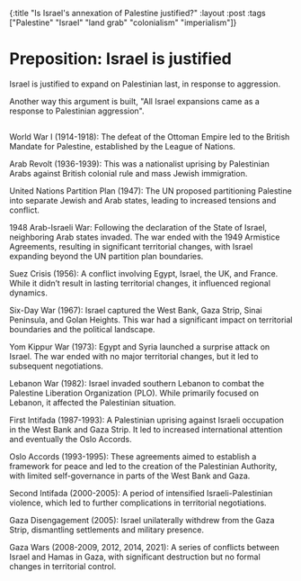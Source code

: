 {:title "Is Israel's annexation of Palestine justified?"
:layout :post
:tags  ["Palestine" "Israel" "land grab" "colonialism" "imperialism"]}

# Preposition: Israel is justified

Israel is justified  to expand on Palestinian last, in response to aggression.

Another way this argument is built, "All Israel expansions came as a response to Palestinian aggression".

## 

World War I (1914-1918): The defeat of the Ottoman Empire led to the British Mandate for Palestine, established by the League of Nations.

Arab Revolt (1936-1939): This was a nationalist uprising by Palestinian Arabs against British colonial rule and mass Jewish immigration.

United Nations Partition Plan (1947): The UN proposed partitioning Palestine into separate Jewish and Arab states, leading to increased tensions and conflict.

1948 Arab-Israeli War: Following the declaration of the State of Israel, neighboring Arab states invaded. The war ended with the 1949 Armistice Agreements, resulting in significant territorial changes, with Israel expanding beyond the UN partition plan boundaries.

Suez Crisis (1956): A conflict involving Egypt, Israel, the UK, and France. While it didn’t result in lasting territorial changes, it influenced regional dynamics.

Six-Day War (1967): Israel captured the West Bank, Gaza Strip, Sinai Peninsula, and Golan Heights. This war had a significant impact on territorial boundaries and the political landscape.

Yom Kippur War (1973): Egypt and Syria launched a surprise attack on Israel. The war ended with no major territorial changes, but it led to subsequent negotiations.

Lebanon War (1982): Israel invaded southern Lebanon to combat the Palestine Liberation Organization (PLO). While primarily focused on Lebanon, it affected the Palestinian situation.

First Intifada (1987-1993): A Palestinian uprising against Israeli occupation in the West Bank and Gaza Strip. It led to increased international attention and eventually the Oslo Accords.

Oslo Accords (1993-1995): These agreements aimed to establish a framework for peace and led to the creation of the Palestinian Authority, with limited self-governance in parts of the West Bank and Gaza.

Second Intifada (2000-2005): A period of intensified Israeli-Palestinian violence, which led to further complications in territorial negotiations.

Gaza Disengagement (2005): Israel unilaterally withdrew from the Gaza Strip, dismantling settlements and military presence.

Gaza Wars (2008-2009, 2012, 2014, 2021): A series of conflicts between Israel and Hamas in Gaza, with significant destruction but no formal changes in territorial control.

